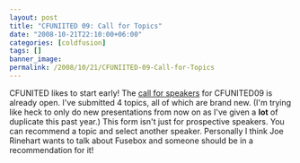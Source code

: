```yaml
---
layout: post
title: "CFUNIITED 09: Call for Topics"
date: "2008-10-21T22:10:00+06:00"
categories: [coldfusion]
tags: []
banner_image: 
permalink: /2008/10/21/CFUNIITED-09-Call-for-Topics
---
```


CFUNITED likes to start early! The <a href="http://callforspeakers.cfconf.org/">call for speakers</a> for CFUNITED09 is already open. I've submitted 4 topics, all of which are brand new. (I'm trying like heck to only do new presentations from now on as I've given a <b>lot</b> of duplicate this past year.) This form isn't just for prospective speakers. You can recommend a topic and select another speaker. Personally I think Joe Rinehart wants to talk about Fusebox and someone should be in a recommendation for it!